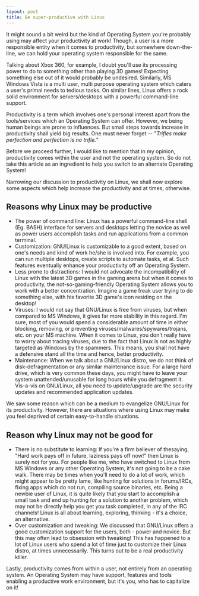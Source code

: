 ```yaml
---
layout: post
title: Be super-productive with Linux
---
```


It might sound a bit weird but the kind of Operating System you're probably using may affect your productivity at work! Though, a user is a more responsible entity when it comes to productivity, but somewhere down-the-line, we can hold your operating system responsible for the same.

Talking about Xbox 360, for example, I doubt you'll use its processing power to do to something other than playing 3D games! Expecting something else out of it would probably be undesired. Similarly, MS Windows Vista is a multi user, multi purpose operating system which caters a user's primal needs to tedious tasks. On similar lines, Linux offers a rock solid environment for servers/desktops with a powerful command-line support.

Productivity is a term which involves one's personal interest apart from the tools/services which an Operating System can offer. However, we being human beings are prone to influences. But small steps towards increase in productivity shall yield big results. One must never forget -- "*Trifles make perfection and perfection is no trifle.*"

Before we proceed further, I would like to mention that in my opinion, productivity comes within the user and not the operating system. So do not take this article as an ingredient to help you switch to an alternate Operating System!

Narrowing our discussion to productivity on Linux, we shall now explore some aspects which help increase the productivity and at times, otherwise.

## Reasons why Linux may be productive

* The power of command line: Linux has a powerful command-line shell (Eg. BASH) interface for servers and desktops letting the novice as well as power users accomplish tasks and run applications from a common terminal.
* Customization: GNU/Linux is customizable to a good extent, based on one's needs and kind of work he/she is involved into. For example, you can run multiple desktops, create scripts to automate tasks, et al. Such features eventually enhance your productivity off an Operating System.
* Less prone to distractions: I would not advocate the incompatibility of Linux with the latest 3D games in the gaming arena but when it comes to productivity, the not-so-gaming-friendly Operating System allows you to work with a better concentration. Imagine a game freak user trying to do something else, with his favorite 3D game's icon residing on the desktop!
* Viruses: I would not say that GNU/Linux is free from viruses, but when compared to MS Windows, it gives far more stability in this regard. I'm sure, most of you would spend a considerable amount of time in either blocking, removing, or preventing viruses/malwares/spywares/trojans, etc. on your MS machine. When it comes to Linux, you don't really have to worry about tracing viruses, due to the fact that Linux is not as highly targeted as Windows by the spammers. This means, you shall not have a defensive stand all the time and hence, better productivity.
* Maintenance: When we talk about a GNU/Linux distro, we do not think of disk-defragmentation or any similar maintenance issue. For a large hard drive, which is very common these days, you might have to leave your system unattended/unusable for long hours while you defragment it. Vis-a-vis on GNU/Linux, all you need to update/upgrade are the security updates and recommended application updates.

We saw some reason which can be a medium to evangelize GNU/Linux for its productivity. However, there are situations where using Linux may make you feel deprived of certain easy-to-handle situations.

## Reason why Linux may not be good for

* There is no substitute to learning: If you're a firm believer of thesaying, "Hard work pays off in future, laziness pays off now!" then Linux is surely not for you. For people like me, who have switched to Linux from MS Windows or any other Operating System, it's not going to be a cake walk. There may be times when you'll need to do a lot of work, which might appear to be pretty lame, like hunting for solutions in forums/IRCs, fixing apps which do not run, compiling source binaries, etc. Being a newbie user of Linux, it is quite likely that you start to accomplish a small task and end up hunting for a solution to another problem, which may not be directly help you get you task completed, in any of the IRC channels! Linux is all about learning, exploring, thinking - it's a choice, an alternative.
* Over customization and tweaking: We discussed that GNU/Linux offers a good customization support for the users, both - power and novice. But this may often lead to obsession with tweaking! This has happened to a lot of Linux users who spend a lot of time just to customize their Linux distro, at times unnecessarily. This turns out to be a real productivity killer.

Lastly, productivity comes from within a user, not entirely from an operating system.  An Operating System may have support, features and tools enabling a productive work environment, but it's you, who has to capitalize on it!
